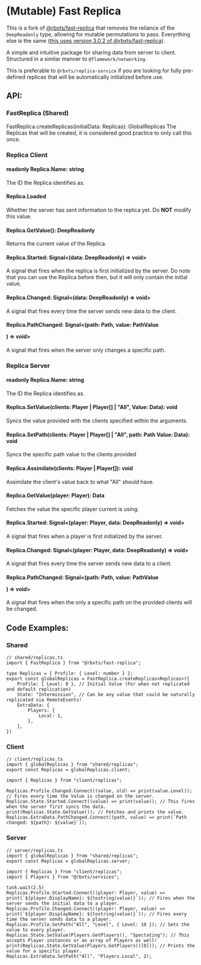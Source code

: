 # (Mutable) Fast Replica

This is a fork of [@rbxts/fast-replica](https://www.npmjs.com/package/@rbxts/fast-replica) that removes the reliance of the `DeepReadonly` type, allowing for mutable permutations to pass. Everyrthing else is the same ([this uses version 3.0.2 of @rbxts/fast-replica](https://www.npmjs.com/package/@rbxts/fast-replica/v/3.0.2)).

A simple and intuitive package for sharing data from server to client. Structured in a similar manner to `@flamework/networking`.

This is preferable to `@rbxts/replica-service` if you are looking for fully pre-defined replicas that will be automatically initialized before use.

## API:

### FastReplica (Shared)

FastReplica.createReplicas<Replicas>(initialData: Replicas): GlobalReplicas
The Replicas that will be created, it is considered good practice to only call this once.

### Replica Client

#### readonly Replica.Name: string

The ID the Replica identifies as.

#### Replica.Loaded

Whether the server has sent information to the replica yet. Do **NOT** modify this value.

#### Replica.GetValue(): DeepReadonly<Data>

Returns the current value of the Replica.

#### Replica.Started: Signal<(data: DeepReadonly<Data>) => void>

A signal that fires when the replica is first initialized by the server. Do note that you can use the Replica before then, but it will only contain the initial value.

#### Replica.Changed: Signal<(data: DeepReadonly<Data>) => void>

A signal that fires every time the server sends new data to the client.

#### Replica.PathChanged: Signal<(path: Path<Data>, value: PathValue<P>) => void>

A signal that fires when the server only changes a specific path.

### Replica Server

#### readonly Replica.Name: string

The ID the Replica identifies as.

#### Replica.SetValue(clients: Player | Player[] | "All", Value: Data): void

Syncs the value provided with the clients specified within the arguments.

#### Replica.SetPath(clients: Player | Player[] | "All", path: Path<Data> Value: Data): void

Syncs the specific path value to the clients provided

#### Replica.Assimilate(clients: Player | Player[]): void

Assimilate the client's value back to what "All" should have.

#### Replica.GetValue(player: Player): Data

Fetches the value the specific player current is using.

#### Replica.Started: Signal<(player: Player, data: DeepReadonly<Data>) => void>

A signal that fires when a player is first initialized by the server.

#### Replica.Changed: Signal<(player: Player, data: DeepReadonly<Data>) => void>

A signal that fires every time the server sends new data to a client.

#### Replica.PathChanged: Signal<(path: Path<Data>, value: PathValue<P>) => void>

A signal that fires when the only a specific path on the provided clients will be changed.

## Code Examples:

### Shared

```TS
// shared/replicas.ts
import { FastReplica } from "@rbxts/fast-replica";

type Replicas = { Profile: { Level: number } };
export const globalReplicas = FastReplica.createReplicas<Replicas>({
    Profile: { Level: 0 }, // Initial Value (For when not replicated and default replication)
    State: "Intermission", // Can be any value that could be naturally replicated via RemoteEvents!
    ExtraData: {
        Players: {
            Local: 1,
        },
    },
})
```

### Client

```TS
// client/replicas.ts
import { globalReplicas } from "shared/replicas";
export const Replicas = globalReplicas.client;
```

```TS
import { Replicas } from "client/replicas";

Replicas.Profile.Changed.Connect((value, old) => print(value.Level)); // Fires every time the Value is changed on the server.
Replicas.State.Started.Connect((value) => print(value)); // This fires when the server first syncs the data.
print(Replicas.State.GetValue()); // Fetches and prints the value.
Replicas.ExtraData.PathChanged.Connect((path, value) => print(`Path changed: ${path}: ${value}`));
```

### Server

```TS
// server/replicas.ts
import { globalReplicas } from "shared/replicas";
export const Replicas = globalReplicas.server;
```

```TS
import { Replicas } from "client/replicas";
import { Players } from "@rbxts/services";

task.wait(2.5)
Replicas.Profile.Started.Connect((player: Player, value) => print(`${player.DisplayName}: ${tostring(value)}`)); // Fires when the server sends the initial data to a player.
Replicas.Profile.Changed.Connect((player: Player, value) => print(`${player.DisplayName}: ${tostring(value)}`)); // Fires every time the server sends data to a player.
Replicas.Profile.SetPath("All", "Level", { Level: 10 }); // Sets the value to every player.
Replicas.State.SetValue(Players.GetPlayers(), "Spectating"); // This accepts Player instances or an array of Players as well!
print(Replicas.State.GetValue(Players.GetPlayers()[0])); // Prints the value for a specific player.
Replicas.ExtraData.SetPath("All", "Players.Local", 2);
```

